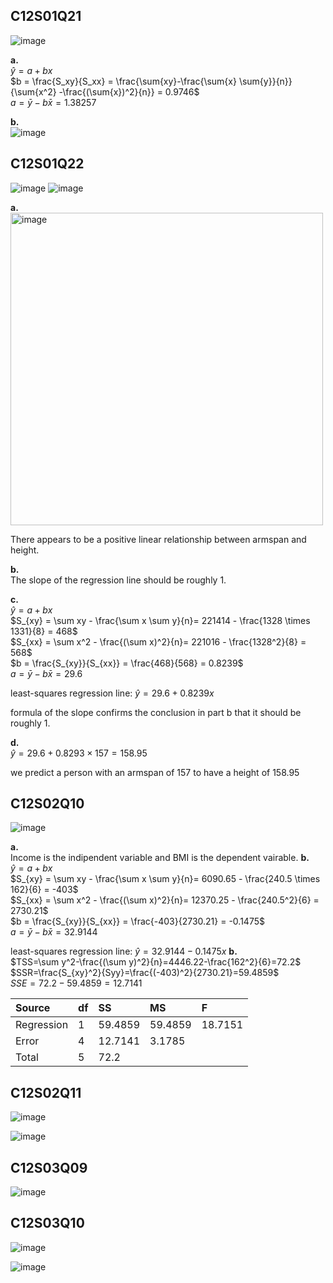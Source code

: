 ## C12S01Q21
![image](https://github.com/user-attachments/assets/1ac20f5e-fab5-49f9-a360-0fdd9ac402ad)

**a.**\
$\hat{y} = a+bx$\
$b = \frac{S_xy}{S_xx} = \frac{\sum{xy}-\frac{\sum{x} \sum{y}}{n}}{\sum{x^2} -\frac{(\sum{x})^2}{n}} = 0.9746$\
$a = \bar{y} - b \bar{x} = 1.38257$ 

**b.**\
![image](https://github.com/user-attachments/assets/eda9a16f-df67-4401-bada-90b44718ced0)

## C12S01Q22
![image](https://github.com/user-attachments/assets/10c640ba-23f4-4aab-834b-2b68c2cbea47)
![image](https://github.com/user-attachments/assets/9655b472-6924-4e8f-9012-adf4d9069c8a)

**a.**\
<img width="500" alt="image" src=https://github.com/user-attachments/assets/bdb23298-a7c6-4e02-a8c7-e99c4b1edbaa/>

There appears to be a positive linear relationship between armspan and height.

**b.**\
The slope of the regression line should be roughly 1.  

**c.**\
$\hat{y} = a + bx$\
$S_{xy} = \sum xy - \frac{\sum x \sum y}{n}= 221414 - \frac{1328 \times 1331}{8} = 468$\
$S_{xx} = \sum x^2 - \frac{(\sum x)^2}{n}= 221016 - \frac{1328^2}{8} = 568$\
$b = \frac{S_{xy}}{S_{xx}} = \frac{468}{568} = 0.8239$\
$a = \bar{y} - b\bar{x} = 29.6$

least-squares regression line: $\hat{y} = 29.6 + 0.8239x$  

formula of the slope confirms the conclusion in part b that it should be roughly 1.

**d.**\
$\hat{y} = 29.6 + 0.8293 \times 157 = 158.95$  

we predict a person with an armspan of 157 to have a height of 158.95  
## C12S02Q10
![image](https://github.com/user-attachments/assets/48482a85-3d1e-42a8-99d4-e12bdd165d3d)

**a.**\
Income is the indipendent variable and BMI is the dependent vairable.
**b.**\
$\hat{y}=a+bx$\
$S_{xy} = \sum xy - \frac{\sum x \sum y}{n}= 6090.65 - \frac{240.5 \times 162}{6} = -403$\
$S_{xx} = \sum x^2 - \frac{(\sum x)^2}{n}= 12370.25 - \frac{240.5^2}{6} = 2730.21$\
$b = \frac{S_{xy}}{S_{xx}} = \frac{-403}{2730.21} = -0.1475$\
$a = \bar{y} - b\bar{x} = 32.9144$

least-squares regression line: $\hat{y}=32.9144-0.1475x$
**b.**\
$TSS=\sum y^2-\frac{(\sum y)^2}{n}=4446.22-\frac{162^2}{6}=72.2$\
$SSR=\frac{S_{xy}^2}{Syy}=\frac{(-403)^2}{2730.21}=59.4859$\
$SSE = 72.2-59.4859 = 12.7141$

| Source | df | SS | MS | F |
|:------|:------|:------|:------|:------|
| Regression | 1 | 59.4859 | 59.4859 | 18.7151 |
| Error | 4 | 12.7141 | 3.1785 |  |
| Total | 5 | 72.2 |  |  |

## C12S02Q11
![image](https://github.com/user-attachments/assets/62cca64b-0bc0-450d-9e74-3c7aa97dfcb4)

![image](https://github.com/user-attachments/assets/9e2125f1-1be3-494f-9537-3b69ac322a4c)
## C12S03Q09
![image](https://github.com/user-attachments/assets/9ba774fe-1785-4eb1-bcaa-1e62c47224a7)
## C12S03Q10
![image](https://github.com/user-attachments/assets/fa38863b-434f-4f53-a0e6-36df323360ab)

![image](https://github.com/user-attachments/assets/8f48d531-593c-43a8-ba6d-77f24622c58e)
